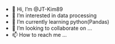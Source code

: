 - 👋 Hi, I’m @JT-Kim89
- 👀 I’m interested in data processing 
- 🌱 I’m currently learning python(Pandas)
- 💞️ I’m looking to collaborate on ...
- 📫 How to reach me ...

<!---
FloatingWindEngineer/FloatingWindEngineer is a ✨ special ✨ repository because its `README.md` (this file) appears on your GitHub profile.
You can click the Preview link to take a look at your changes.
--->
